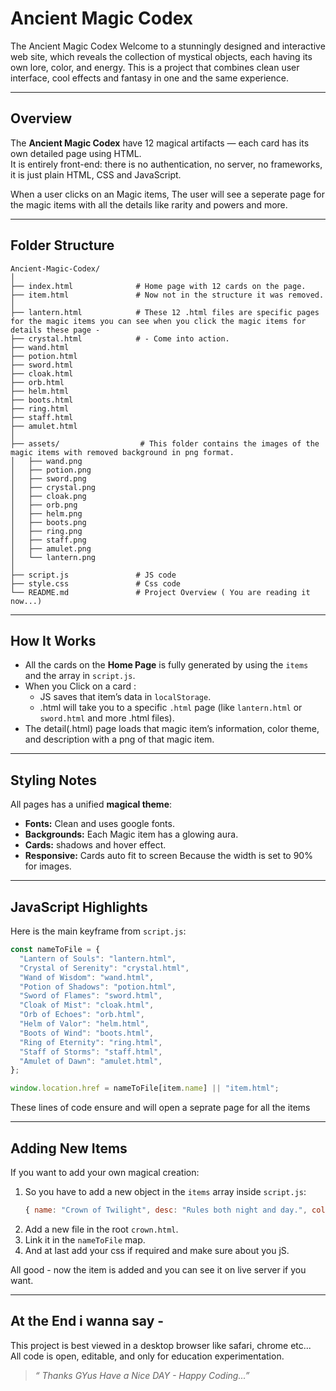 # Ancient Magic Codex

The Ancient Magic Codex Welcome to a stunningly designed and interactive web site, which reveals the collection of mystical objects, each having its own lore, color, and energy. This is a project that combines clean user interface, cool effects and fantasy in one and the same experience.

---

## Overview

The **Ancient Magic Codex** have 12 magical artifacts — each card has its own detailed page using HTML.  
It is entirely front-end: there is no authentication, no server, no frameworks, it is just plain HTML, CSS and JavaScript.

When a user clicks on an Magic items, The user will see a seperate page for the magic items with all the details like rarity and powers and more.

---

## Folder Structure

```
Ancient-Magic-Codex/
│
├── index.html              # Home page with 12 cards on the page.
├── item.html               # Now not in the structure it was removed.
│
├── lantern.html            # These 12 .html files are specific pages for the magic items you can see when you click the magic items for details these page -
├── crystal.html            # - Come into action.
├── wand.html               
├── potion.html            
├── sword.html              
├── cloak.html              
├── orb.html                
├── helm.html               
├── boots.html              
├── ring.html               
├── staff.html              
├── amulet.html             
│
├── assets/                  # This folder contains the images of the magic items with removed background in png format.
│   ├── wand.png
│   ├── potion.png
│   ├── sword.png
│   ├── crystal.png
│   ├── cloak.png
│   ├── orb.png
│   ├── helm.png
│   ├── boots.png
│   ├── ring.png
│   ├── staff.png
│   ├── amulet.png
│   └── lantern.png
│
├── script.js               # JS code
├── style.css               # Css code 
└── README.md               # Project Overview ( You are reading it now...)
```

---

## How It Works

- All the cards on the **Home Page** is fully generated by using the `items` and the array in `script.js`.
- When you Click on a card :
  - JS saves that item’s data in `localStorage`.
  - .html will take you to a specific `.html` page (like `lantern.html` or `sword.html` and more .html files).
- The detail(.html) page loads that magic item’s information, color theme, and description with a png of that magic item.

---

## Styling Notes

All pages has a unified **magical theme**:
- **Fonts:** Clean and uses google fonts.
- **Backgrounds:** Each Magic item has a glowing aura.
- **Cards:** shadows and hover effect.
- **Responsive:** Cards auto fit to screen Because the width is set to 90% for images.

---

## JavaScript Highlights

Here is the main keyframe from `script.js`:

```js
const nameToFile = {
  "Lantern of Souls": "lantern.html",
  "Crystal of Serenity": "crystal.html",
  "Wand of Wisdom": "wand.html",
  "Potion of Shadows": "potion.html",
  "Sword of Flames": "sword.html",
  "Cloak of Mist": "cloak.html",
  "Orb of Echoes": "orb.html",
  "Helm of Valor": "helm.html",
  "Boots of Wind": "boots.html",
  "Ring of Eternity": "ring.html",
  "Staff of Storms": "staff.html",
  "Amulet of Dawn": "amulet.html",
};

window.location.href = nameToFile[item.name] || "item.html";
```

These lines of code ensure and will open a seprate page for all the items

---

## Adding New Items

If you want to add your own magical creation:

1. So you have to add a new object in the `items` array inside `script.js`:
   ```js
   { name: "Crown of Twilight", desc: "Rules both night and day.", color: "violet", img: "assets/crown.png" },
   ```
2. Add a new file in the root `crown.html`.
3. Link it in the `nameToFile` map.
4. And at last add your css if required and make sure about you jS.

All good - now the item is added and you can see it on live server if you want.

---

## At the End i wanna say -

This project is best viewed in a desktop browser like safari, chrome etc...  
All code is open, editable, and only for education experimentation.  

> *“ Thanks GYus Have a Nice DAY - Happy Coding...”*
